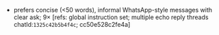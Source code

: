 - prefers concise (<50 words), informal WhatsApp-style messages with clear ask; 9× [refs: global instruction set; multiple echo reply threads chatId:`1325c42b5b4f4c`; cc50e528c2fe4a]